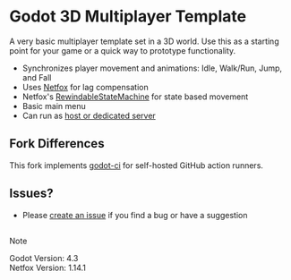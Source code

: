 # Godot 3D Multiplayer Template
A very basic multiplayer template set in a 3D world. Use this as a starting point for your game or a quick way to prototype functionality.

- Synchronizes player movement and animations: Idle, Walk/Run, Jump, and Fall 
- Uses [Netfox](https://github.com/foxssake/netfox) for lag compensation
- Netfox's [RewindableStateMachine](https://foxssake.github.io/netfox/netfox.extras/guides/rewindable-state-machine/) for state based movement
- Basic main menu
- Can run as [host or dedicated server](https://youtu.be/jgJuX04cq7k)

## Fork Differences
This fork implements [godot-ci](https://github.com/abarichello/godot-ci) for self-hosted GitHub action runners.

## Issues?
- Please [create an issue](https://github.com/BatteryAcid/godot-3d-multiplayer-template/issues/new) if you find a bug or have a suggestion

##
> [!NOTE]
> Godot Version: 4.3  
> Netfox Version: 1.14.1
